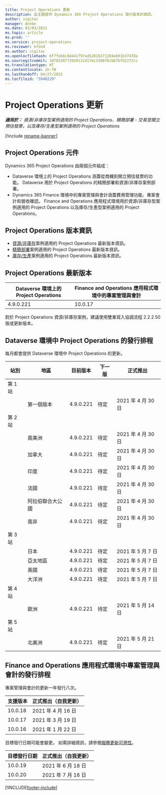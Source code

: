 ```yaml
---
title: Project Operations 更新
description: 此主題提供 Dynamics 365 Project Operations 發行版本的資訊。
author: sigitac
manager: Annbe
ms.date: 03/03/2021
ms.topic: article
ms.prod: ''
ms.service: project-operations
ms.reviewer: kfend
ms.author: sigitac
ms.openlocfilehash: 6f7feb8c84441f97ad52016371284eb91b37478a
ms.sourcegitcommit: 3d78338773929121d17ec3386f6cb67bfb2272cc
ms.translationtype: HT
ms.contentlocale: zh-TW
ms.lasthandoff: 04/27/2021
ms.locfileid: "5948229"
---
```

# <a name="project-operations-updates"></a>Project Operations 更新

_**適用於：** 資源/非庫存型案例適用的 Project Operations、精簡部署 - 交易至開立預估發票，以及庫存/生產型案例適用的 Project Operations_

[!include [rename-banner](~/includes/cc-data-platform-banner.md)]

## <a name="project-operations-components"></a>Project Operations 元件

Dynamics 365 Project Operations 由兩個元件組成：

- Dataverse 環境上的 Project Operations 涵蓋從商機到開立預估發票的功能。 Dataverse 用於 Project Operations 的精簡部署和資源/非庫存案例部署。
- Dynamics 365 Finance 環境中的專案管理與會計涵蓋費用管理功能、專案會計和營收確認。 Finance and Operations 應用程式環境用於資源/非庫存型案例適用的 Project Operations 以及庫存/生產型案例適用的 Project Operations。

## <a name="project-operations-release-notes"></a>Project Operations 版本資訊
- [資源/非庫存](whats-new-apr-2021-resource-based.md)案例適用的 Project Operations 最新版本資訊。
- [精簡部署](../pro/whats-new/whats-new-apr-2021-lite.md)案例適用的 Project Operations 最新版本資訊。
- [庫存/生產](../prod-pma/whats-new/whats-new-mar-2021-stocked.md)案例適用的 Project Operations 最新版本資訊。

## <a name="project-operations-latest-version"></a>Project Operations 最新版本

| Dataverse 環境上的 Project Operations | Finance and Operations 應用程式環境中的專案管理與會計 | 
| --- | --- |
| 4.9.0.221 | 10.0.17 |

對於 Project Operations 資源/非庫存案例，建議使用雙重寫入協調流程 2.2.2.50 版或更新版本。

## <a name="release-schedule-for-project-operations-on-dataverse-environment"></a>Dataverse 環境中 Project Operations 的發行排程

每月都會提供 Dataverse 環境中 Project Operations 的更新。 

| 站別   | 地區        | 目前版本 | 下一版 | 正式推出 |
|-----------|---------------|-----------------|--------------|---------------------|
| 第 1 站 |   &nbsp;      |    &nbsp;       | &nbsp;       |      &nbsp;         |
|   &nbsp;  | 第一個版本 |  4.9.0.221       | 待定     | 2021 年 4 月 30 日           |
| 第 2 站 |   &nbsp;      |    &nbsp;       | &nbsp;       |      &nbsp;         |
|   &nbsp;  | 南美洲 |  4.9.0.221       | 待定     | 2021 年 4 月 30 日           |
|    &nbsp; | 加拿大        |  4.9.0.221       | 待定     | 2021 年 4 月 30 日           |
|   &nbsp;  | 印度         |  4.9.0.221       | 待定     | 2021 年 4 月 30 日           |
|   &nbsp;  | 法國         |  4.9.0.221       | 待定     | 2021 年 4 月 30 日           |
|   &nbsp;  | 阿拉伯聯合大公國         |  4.9.0.221       | 待定     | 2021 年 4 月 30 日           |
|   &nbsp;  | 南非         |  4.9.0.221       | 待定     | 2021 年 4 月 30 日           |
| 第 3 站  |      &nbsp;   |     &nbsp;      |     &nbsp;   |      &nbsp;         |
|   &nbsp;  | 日本         |  4.9.0.221       | 待定     | 2021 年 5 月 7 日           |
|   &nbsp;  | 亞太地區  |  4.9.0.221       | 待定     | 2021 年 5 月 7 日           |
|   &nbsp;  | 英國 |  4.9.0.221       | 待定     | 2021 年 5 月 7 日           |
|   &nbsp;  | 大洋洲       |  4.9.0.221       | 待定     | 2021 年 5 月 7 日           |
| 第 4 站 |     &nbsp;    |     &nbsp;      |     &nbsp;   |      &nbsp;         |
|   &nbsp;  | 歐洲        |  4.9.0.221       | 待定     | 2021 年 5 月 14 日           |
| 第 5 站 |     &nbsp;    |     &nbsp;      |     &nbsp;   |      &nbsp;         |
|   &nbsp;  | 北美洲 |  4.9.0.221       | 待定     | 2021 年 5 月 21 日           |

## <a name="release-schedule-for-project-management-and-accounting-in-the-finance-and-operations-apps-environment"></a>Finance and Operations 應用程式環境中專案管理與會計的發行排程

專案管理與會計的更新一年發行八次。

| 支援版本 | 正式推出（自我更新） |
| --- | --- |
| 10.0.18 | 2021 年 4 月 16 日 |
| 10.0.17 | 2021 年 3 月 19 日 |
| 10.0.16 | 2021 年 1 月 22 日 |


目標發行日期可能會變更。 如需詳細資訊，請參閱[服務更新可用性](/dynamics365/fin-ops-core/fin-ops/get-started/public-preview-releases?toc=%2fdynamics365%2ffinance%2ftoc.json)。

| 目標發行日期 | 正式推出（自我更新） |
| --- | --- |
| 10.0.19 | 2021 年 6 月 18 日 |
| 10.0.20 | 2021 年 7 月 16 日 |


[!INCLUDE[footer-include](../includes/footer-banner.md)]
